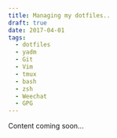 ```yaml
---
title: Managing my dotfiles..
draft: true
date: 2017-04-01
tags:
  - dotfiles
  - yadm
  - Git
  - Vim
  - tmux
  - bash
  - zsh
  - Weechat
  - GPG
---
```

Content coming soon...
